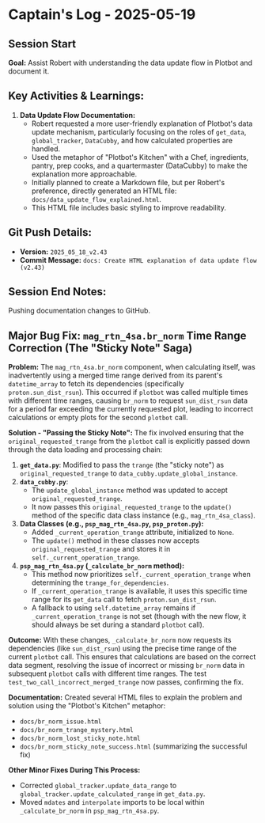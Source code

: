 # Captain's Log - 2025-05-19

## Session Start

**Goal:** Assist Robert with understanding the data update flow in Plotbot and document it.

## Key Activities & Learnings:

1.  **Data Update Flow Documentation:**
    *   Robert requested a more user-friendly explanation of Plotbot's data update mechanism, particularly focusing on the roles of `get_data`, `global_tracker`, `DataCubby`, and how calculated properties are handled.
    *   Used the metaphor of "Plotbot's Kitchen" with a Chef, ingredients, pantry, prep cooks, and a quartermaster (DataCubby) to make the explanation more approachable.
    *   Initially planned to create a Markdown file, but per Robert's preference, directly generated an HTML file: `docs/data_update_flow_explained.html`.
    *   This HTML file includes basic styling to improve readability.

## Git Push Details:

*   **Version:** `2025_05_18_v2.43`
*   **Commit Message:** `docs: Create HTML explanation of data update flow (v2.43)`

## Session End Notes:

Pushing documentation changes to GitHub. 

## Major Bug Fix: `mag_rtn_4sa.br_norm` Time Range Correction (The "Sticky Note" Saga)

**Problem:**
The `mag_rtn_4sa.br_norm` component, when calculating itself, was inadvertently using a merged time range derived from its parent's `datetime_array` to fetch its dependencies (specifically `proton.sun_dist_rsun`). This occurred if `plotbot` was called multiple times with different time ranges, causing `br_norm` to request `sun_dist_rsun` data for a period far exceeding the currently requested plot, leading to incorrect calculations or empty plots for the second `plotbot` call.

**Solution - "Passing the Sticky Note":**
The fix involved ensuring that the `original_requested_trange` from the `plotbot` call is explicitly passed down through the data loading and processing chain:

1.  **`get_data.py`**: Modified to pass the `trange` (the "sticky note") as `original_requested_trange` to `data_cubby.update_global_instance`.
2.  **`data_cubby.py`**:
    *   The `update_global_instance` method was updated to accept `original_requested_trange`.
    *   It now passes this `original_requested_trange` to the `update()` method of the specific data class instance (e.g., `mag_rtn_4sa_class`).
3.  **Data Classes (e.g., `psp_mag_rtn_4sa.py`, `psp_proton.py`):**
    *   Added `_current_operation_trange` attribute, initialized to `None`.
    *   The `update()` method in these classes now accepts `original_requested_trange` and stores it in `self._current_operation_trange`.
4.  **`psp_mag_rtn_4sa.py` (`_calculate_br_norm` method):**
    *   This method now prioritizes `self._current_operation_trange` when determining the `trange_for_dependencies`.
    *   If `_current_operation_trange` is available, it uses this specific time range for its `get_data` call to fetch `proton.sun_dist_rsun`.
    *   A fallback to using `self.datetime_array` remains if `_current_operation_trange` is not set (though with the new flow, it should always be set during a standard `plotbot` call).

**Outcome:**
With these changes, `_calculate_br_norm` now requests its dependencies (like `sun_dist_rsun`) using the precise time range of the current `plotbot` call. This ensures that calculations are based on the correct data segment, resolving the issue of incorrect or missing `br_norm` data in subsequent `plotbot` calls with different time ranges. The test `test_two_call_incorrect_merged_trange` now passes, confirming the fix.

**Documentation:**
Created several HTML files to explain the problem and solution using the "Plotbot's Kitchen" metaphor:
*   `docs/br_norm_issue.html`
*   `docs/br_norm_trange_mystery.html`
*   `docs/br_norm_lost_sticky_note.html`
*   `docs/br_norm_sticky_note_success.html` (summarizing the successful fix)

**Other Minor Fixes During This Process:**
*   Corrected `global_tracker.update_data_range` to `global_tracker.update_calculated_range` in `get_data.py`.
*   Moved `mdates` and `interpolate` imports to be local within `_calculate_br_norm` in `psp_mag_rtn_4sa.py`. 